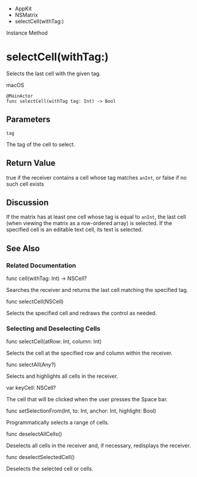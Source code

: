 

- AppKit
- NSMatrix
-  selectCell(withTag:) 

Instance Method

# selectCell(withTag:)

Selects the last cell with the given tag.

macOS

``` source
@MainActor
func selectCell(withTag tag: Int) -> Bool
```

## Parameters 

`tag`  

The tag of the cell to select.

## Return Value

true if the receiver contains a cell whose tag matches `anInt`, or false if no such cell exists

## Discussion

If the matrix has at least one cell whose tag is equal to `anInt`, the last cell (when viewing the matrix as a row-ordered array) is selected. If the specified cell is an editable text cell, its text is selected.

## See Also

### Related Documentation

func cell(withTag: Int) -> NSCell?

Searches the receiver and returns the last cell matching the specified tag.

func selectCell(NSCell)

Selects the specified cell and redraws the control as needed.

### Selecting and Deselecting Cells

func selectCell(atRow: Int, column: Int)

Selects the cell at the specified row and column within the receiver.

func selectAll(Any?)

Selects and highlights all cells in the receiver.

var keyCell: NSCell?

The cell that will be clicked when the user presses the Space bar.

func setSelectionFrom(Int, to: Int, anchor: Int, highlight: Bool)

Programmatically selects a range of cells.

func deselectAllCells()

Deselects all cells in the receiver and, if necessary, redisplays the receiver.

func deselectSelectedCell()

Deselects the selected cell or cells.

